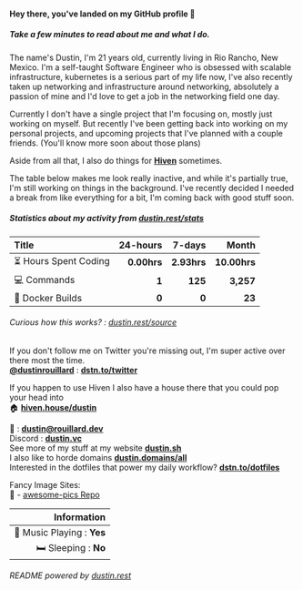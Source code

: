 #### Hey there, you've landed on my GitHub profile 👋
##### Take a few minutes to read about me and what I do.

The name's Dustin, I'm 21 years old, currently living in Rio Rancho, New Mexico. I'm a self-taught Software Engineer who is obsessed with scalable infrastructure, kubernetes is a serious part of my life now, I've also recently taken up networking and infrastructure around networking, absolutely a passion of mine and I'd love to get a job in the networking field one day.

Currently I don't have a single project that I'm focusing on, mostly just working on myself. But recently I've been getting back into working on my personal projects, and upcoming projects that I've planned with a couple friends. (You'll know more soon about those plans)

Aside from all that, I also do things for [**Hiven**](https://hiven.io) sometimes.

The table below makes me look really inactive, and while it's partially true, I'm still working on things in the background. I've recently decided I needed a break from like everything for a bit, I'm coming back with good stuff soon.

##### Statistics about my activity from [dustin.rest/stats](https://dustin.rest/stats)

| Title                                       |    24-hours |      7-days |        Month |
| :------------------------------------------ | ----------: | ----------: | -----------: |
| :hourglass_flowing_sand: Hours Spent Coding | **0.00hrs** | **2.93hrs** | **10.00hrs** |
| :computer: Commands                         |       **1** |     **125** |    **3,257** |
| :hammer: Docker Builds                      |       **0** |       **0** |       **23** |

###### Curious how this works? : [dustin.rest/source](https://dustin.rest/source)

If you don't follow me on Twitter you're missing out, I'm super active over there most the time. \
[**@dustinrouillard**](https://dstn.to/twitter) : [**dstn.to/twitter**](https://dstn.to/twitter)

If you happen to use Hiven I also have a house there that you could pop your head into \
:house: [**hiven.house/dustin**](https://hiven.house/dustin)

:email: : [**dustin@rouillard.dev**](mailto://dustin@rouillard.dev) \
Discord : [**dustin.vc**](https://dustin.vc) \
See more of my stuff at my website [**dustin.sh**](https://dustin.sh) \
I also like to horde domains [**dustin.domains/all**](https://dustin.domains/all) \
Interested in the dotfiles that power my daily workflow? [**dstn.to/dotfiles**](https://dstn.to/dotfiles)

Fancy Image Sites: \
🌅 - [awesome-pics Repo](https://dstn.to/pics)


| Information                            |
| -------------------------------------: |
| :musical_note: Music Playing : **Yes** |
|                :bed: Sleeping : **No** |

###### README powered by [dustin.rest](https://dustin.rest/source)
